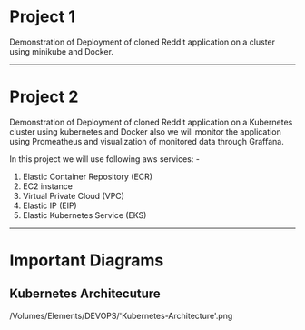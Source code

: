 # Project 1

Demonstration of Deployment of cloned Reddit application on a cluster using minikube and Docker.

---------------
# Project 2

Demonstration of Deployment of cloned Reddit application on a Kubernetes cluster using kubernetes and Docker also we will monitor the application using Promeatheus and visualization of monitored data through Graffana.
<br>

In this project we will use following aws services: - <br>
1. Elastic Container Repository (ECR) <br>
2. EC2 instance
3. Virtual Private Cloud (VPC) <br>
4. Elastic IP (EIP) <br>
5. Elastic Kubernetes Service (EKS) <br>

------------------
# Important Diagrams

## Kubernetes Architecuture

/Volumes/Elements/DEVOPS/'Kubernetes-Architecture'.png
 
